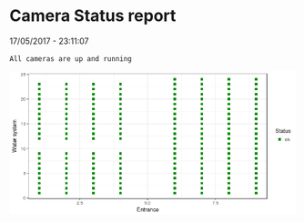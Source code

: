 Camera Status report
================
17/05/2017 - 23:11:07

    All cameras are up and running

![](camreport_files/figure-markdown_github/unnamed-chunk-2-1.png)
